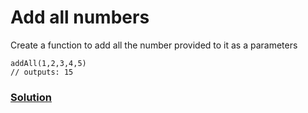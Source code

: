 # Add all numbers

Create a function to add all the number provided to it as a parameters

```
addAll(1,2,3,4,5)
// outputs: 15
```

### [Solution](./addAllNumbers.js)
